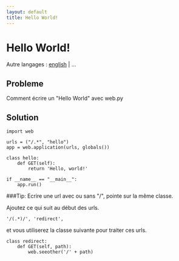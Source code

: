```yaml
---
layout: default
title: Hello World!
---
```


# Hello World!

Autre langages : [english](/../helloworld) | ...

## Probleme

Comment écrire un "Hello World" avec web.py


## Solution

    import web

    urls = ("/.*", "hello")
    app = web.application(urls, globals())

    class hello:
        def GET(self):
            return 'Hello, world!'

    if __name__ == "__main__":
        app.run()

###Tip: Ecrire une url avec ou sans "/", pointe sur la même classe.

Ajoutez ce qui suit au début des urls.

    '/(.*)/', 'redirect',


et vous utiliserez la classe suivante pour traiter ces urls.

    class redirect:
        def GET(self, path):
            web.seeother('/' + path)
